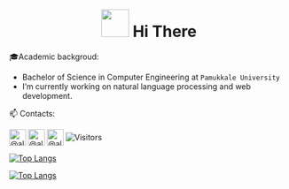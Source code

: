 <h1  align="center">  <img src="https://media.giphy.com/media/12oufCB0MyZ1Go/giphy.gif" width="50"> Hi There </h1> 

🎓Academic backgroud: 
* Bachelor of Science in Computer Engineering at `Pamukkale University` 
*  I’m currently working on natural language processing and web development.

📫 Contacts:

<a href="https://twitter.com/alperbayrmm"  target="blank" ><img  align="center" src="https://img.icons8.com/color/30/twitter.png" alt="@alperbayram" height="30" width="30" /></a>
<a href="https://alperbayrmm.medium.com/" target="blank"><img align="center" src="https://img.icons8.com/color/30/medium.png" alt="@alperbayram" height="30" width="30" /></a>
<a href="https://www.linkedin.com/in/alper-bayram-a9196a194/" target="blank"><img align="center" src="https://img.icons8.com/color/30/linkedin.png" alt="@alperbayram" height="30" width="30" /></a>
<img align=center  src="https://visitor-badge.laobi.icu/badge?page_id=alperbayram.alperbayram" alt="Visitors">

[![Top Langs](https://github-readme-stats.vercel.app/api/top-langs/?username=alperbayram&show_icons=true&locale=en&theme=cobalt&bg_color=0d1117&hide_border=true)](https://github.com/alperbayram/github-readme-stats)
                                          
[![Top Langs](https://github-readme-stats.vercel.app/api/top-langs/?username=alperbayram&langs_count=8)](https://github.com/alperbayram/github-readme-stats)



